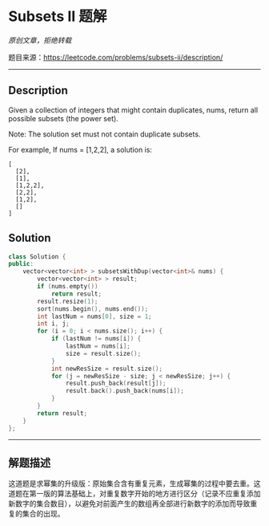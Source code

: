 # Subsets II 题解

*原创文章，拒绝转载*

题目来源：https://leetcode.com/problems/subsets-ii/description/

------

## Description

Given a collection of integers that might contain duplicates, nums, return all possible subsets (the power set).

Note: The solution set must not contain duplicate subsets.

For example,
If nums = [1,2,2], a solution is:
```
[
  [2],
  [1],
  [1,2,2],
  [2,2],
  [1,2],
  []
]
```


## Solution
```cpp
class Solution {
public:
    vector<vector<int> > subsetsWithDup(vector<int>& nums) {
        vector<vector<int> > result;
        if (nums.empty())
            return result;
        result.resize(1);
        sort(nums.begin(), nums.end());
        int lastNum = nums[0], size = 1;
        int i, j;
        for (i = 0; i < nums.size(); i++) {
            if (lastNum != nums[i]) {
                lastNum = nums[i];
                size = result.size();
            }
            int newResSize = result.size();
            for (j = newResSize - size; j < newResSize; j++) {
                result.push_back(result[j]);
                result.back().push_back(nums[i]);
            }
        }
        return result;
    }
};
```

------

## 解题描述

这道题是求幂集的升级版：原始集合含有重复元素，生成幂集的过程中要去重。这道题在第一版的算法基础上，对重复数字开始的地方进行区分（记录不应重复添加新数字的集合数目），以避免对前面产生的数组再全部进行新数字的添加而导致重复的集合的出现。